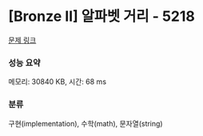 # [Bronze II] 알파벳 거리 - 5218 

[문제 링크](https://www.acmicpc.net/problem/5218) 

### 성능 요약

메모리: 30840 KB, 시간: 68 ms

### 분류

구현(implementation), 수학(math), 문자열(string)

